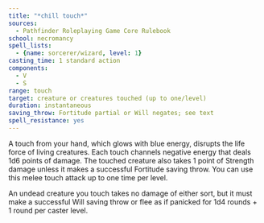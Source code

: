 ```yaml
---
title: "*chill touch*"
sources:
  - Pathfinder Roleplaying Game Core Rulebook
school: necromancy
spell_lists:
  - {name: sorcerer/wizard, level: 1}
casting_time: 1 standard action
components:
  - V
  - S
range: touch
target: creature or creatures touched (up to one/level)
duration: instantaneous
saving_throw: Fortitude partial or Will negates; see text
spell_resistance: yes
---
```


A touch from your hand, which glows with blue energy, disrupts the life force of living creatures. Each touch channels negative energy that deals 1d6 points of damage. The touched creature also takes 1 point of Strength damage unless it makes a successful Fortitude saving throw. You can use this melee touch attack up to one time per level.

An undead creature you touch takes no damage of either sort, but it must make a successful Will saving throw or flee as if panicked for 1d4 rounds + 1 round per caster level.


